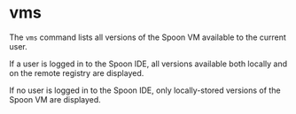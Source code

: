 # vms

The `vms` command lists all versions of the Spoon VM available to the current user. 

If a user is logged in to the Spoon IDE, all versions available both locally and on the remote registry are displayed. 

If no user is logged in to the Spoon IDE, only locally-stored versions of the Spoon VM are displayed. 